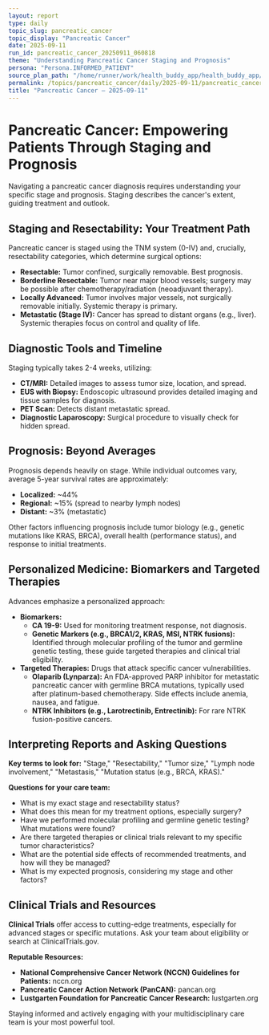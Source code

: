 ```yaml
---
layout: report
type: daily
topic_slug: pancreatic_cancer
topic_display: "Pancreatic Cancer"
date: 2025-09-11
run_id: pancreatic_cancer_20250911_060818
theme: "Understanding Pancreatic Cancer Staging and Prognosis"
persona: "Persona.INFORMED_PATIENT"
source_plan_path: "/home/runner/work/health_buddy_app/health_buddy_app/.results/pancreatic_cancer/weekly_plan/2025-09-08/plan.json"
permalink: /topics/pancreatic_cancer/daily/2025-09-11/pancreatic_cancer_20250911_060818/
title: "Pancreatic Cancer — 2025-09-11"
---
```


# Pancreatic Cancer: Empowering Patients Through Staging and Prognosis

Navigating a pancreatic cancer diagnosis requires understanding your specific stage and prognosis. Staging describes the cancer's extent, guiding treatment and outlook.

## Staging and Resectability: Your Treatment Path
Pancreatic cancer is staged using the TNM system (0-IV) and, crucially, resectability categories, which determine surgical options:
*   **Resectable:** Tumor confined, surgically removable. Best prognosis.
*   **Borderline Resectable:** Tumor near major blood vessels; surgery may be possible after chemotherapy/radiation (neoadjuvant therapy).
*   **Locally Advanced:** Tumor involves major vessels, not surgically removable initially. Systemic therapy is primary.
*   **Metastatic (Stage IV):** Cancer has spread to distant organs (e.g., liver). Systemic therapies focus on control and quality of life.

## Diagnostic Tools and Timeline
Staging typically takes 2-4 weeks, utilizing:
*   **CT/MRI:** Detailed images to assess tumor size, location, and spread.
*   **EUS with Biopsy:** Endoscopic ultrasound provides detailed imaging and tissue samples for diagnosis.
*   **PET Scan:** Detects distant metastatic spread.
*   **Diagnostic Laparoscopy:** Surgical procedure to visually check for hidden spread.

## Prognosis: Beyond Averages
Prognosis depends heavily on stage. While individual outcomes vary, average 5-year survival rates are approximately:
*   **Localized:** ~44%
*   **Regional:** ~15% (spread to nearby lymph nodes)
*   **Distant:** ~3% (metastatic)

Other factors influencing prognosis include tumor biology (e.g., genetic mutations like KRAS, BRCA), overall health (performance status), and response to initial treatments.

## Personalized Medicine: Biomarkers and Targeted Therapies
Advances emphasize a personalized approach:
*   **Biomarkers:**
    *   **CA 19-9:** Used for monitoring treatment response, not diagnosis.
    *   **Genetic Markers (e.g., BRCA1/2, KRAS, MSI, NTRK fusions):** Identified through molecular profiling of the tumor and germline genetic testing, these guide targeted therapies and clinical trial eligibility.
*   **Targeted Therapies:** Drugs that attack specific cancer vulnerabilities.
    *   **Olaparib (Lynparza):** An FDA-approved PARP inhibitor for metastatic pancreatic cancer with germline BRCA mutations, typically used after platinum-based chemotherapy. Side effects include anemia, nausea, and fatigue.
    *   **NTRK Inhibitors (e.g., Larotrectinib, Entrectinib):** For rare NTRK fusion-positive cancers.

## Interpreting Reports and Asking Questions
**Key terms to look for:** "Stage," "Resectability," "Tumor size," "Lymph node involvement," "Metastasis," "Mutation status (e.g., BRCA, KRAS)."

**Questions for your care team:**
*   What is my exact stage and resectability status?
*   What does this mean for my treatment options, especially surgery?
*   Have we performed molecular profiling and germline genetic testing? What mutations were found?
*   Are there targeted therapies or clinical trials relevant to my specific tumor characteristics?
*   What are the potential side effects of recommended treatments, and how will they be managed?
*   What is my expected prognosis, considering my stage and other factors?

## Clinical Trials and Resources
**Clinical Trials** offer access to cutting-edge treatments, especially for advanced stages or specific mutations. Ask your team about eligibility or search at ClinicalTrials.gov.

**Reputable Resources:**
*   **National Comprehensive Cancer Network (NCCN) Guidelines for Patients:** nccn.org
*   **Pancreatic Cancer Action Network (PanCAN):** pancan.org
*   **Lustgarten Foundation for Pancreatic Cancer Research:** lustgarten.org

Staying informed and actively engaging with your multidisciplinary care team is your most powerful tool.
